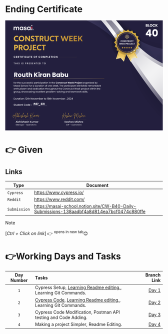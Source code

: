 # Ending Certificate
<img alt="Completion Certificate" src="./Certificate.jpg"> </img>

# 👉 Given
## Links
| Type | Document |
| --- | --- |
| `Cypress` | https://www.cypress.io/ |
| `Reddit` | https://www.reddit.com/ |
| `Submission` | https://masai-school.notion.site/CW-B40-Daily-Submissions-138aadbf4a8d814ea7bcf0474c880ffe |

> [!NOTE]
> [*Ctrl + Click on link*] 👉 <sup>opens in new tab</sup>😊

# 👉Working Days and Tasks
| Day Number | Tasks | Branch Link |
| :---: | :--- | ---: |
| `1` | Cypress Setup, [Learning Readme editing.](https://docs.github.com/en/get-started/writing-on-github/getting-started-with-writing-and-formatting-on-github/quickstart-for-writing-on-github#introduction), Learning Git Commands. | [Day 1](https://github.com/RouthKiranBabu/testReddit/tree/day_1) |
| `2` | [Cypress Code](https://github.com/RouthKiranBabu/CWP_B39/tree/day_2/Cypress/cypress/e2e), [Learning Readme editing.](https://docs.github.com/en/get-started/writing-on-github/getting-started-with-writing-and-formatting-on-github/quickstart-for-writing-on-github#introduction), Learning Git Commands. | [Day 2](https://github.com/RouthKiranBabu/testReddit/tree/day_2) |
| `3` | Cypress Code Modification, Postman API testing and Code Adding. | [Day 3](https://github.com/RouthKiranBabu/testReddit/tree/day_3) |
| `4` | Making a project Simpler, Readme Editing. | [Day 4](https://github.com/RouthKiranBabu/testReddit/tree/day_4) |
